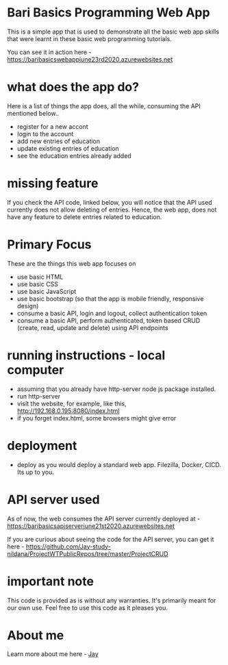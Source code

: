 # Bari Basics Programming Web App

This is a simple app that is used to demonstrate all the basic web app skills that were learnt in these basic web programming tutorials.

You can see it in action here - https://baribasicswebappjune23rd2020.azurewebsites.net 

# what does the app do?

Here is a list of things the app does, all the while, consuming the API mentioned below..

* register for a new accont
* login to the account
* add new entries of education
* update existing entries of education
* see the education entries already added

# missing feature

If you check the API code, linked below, you will notice that the API used currently does not allow deleting of entries. Hence, the web app, does not have any feature to delete entries related to education.

# Primary Focus

These are the things this web app focuses on

* use basic HTML
* use basic CSS
* use basic JavaScript
* use basic bootstrap (so that the app is mobile friendly, responsive design)
* consume a basic API, login and logout, collect authentication token
* consume a basic API, perform authenticated, token based CRUD (create, read, update and delete) using API endpoints

# running instructions - local computer

* assuming that you already have http-server node js package installed.
* run http-server
* visit the website, for example, like this, http://192.168.0.195:8080/index.html
* if you forget index.html, some browsers might give error

# deployment

* deploy as you would deploy a standard web app. Filezilla, Docker, CICD. Its up to you.

# API server used

As of now, the web consumes the API server currently deployed at - https://baribasicsapiserverjune21st2020.azurewebsites.net 

If you are curious about seeing the code for the API server, you can get it here - https://github.com/Jay-study-nildana/ProjectWTPublicRepos/tree/master/ProjectCRUD

# important note 

This code is provided as is without any warranties. It's primarily meant for our own use. Feel free to use this code as it pleases you.

# About me

Learn more about me here - [Jay](http://thechalakas.com)